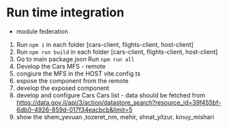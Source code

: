 # Run time integration
- module federation

1. Run `npm i` in each folder [cars-client, flights-client, host-client]
2. Run `npm run build` in each folder [cars-client, flights-client, host-client]
3. Go to main package.json Run `npm run all`
4. Develop the Cars MFS - remote
5. congiure the MFS in the HOST vite.config.ts
6. expose the component from the remote 
7. develop the exposed component
8. develop and configure Cars Cars list - data should be fetched from https://data.gov.il/api/3/action/datastore_search?resource_id=39f455bf-6db0-4926-859d-017f34eacbcb&limit=5
9. show the shem_yevuan ,tozeret_nm, mehir, shnat_yitzur, kinuy_mishari 
